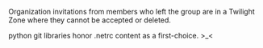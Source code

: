 Organization invitations from members who left the group are in a Twilight Zone where they cannot be accepted or deleted.

python git libraries honor .netrc content as a first-choice. >_<
